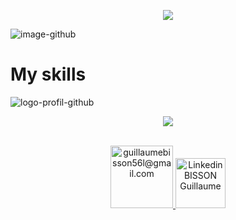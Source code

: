 <p  align="center">
  <img src="https://profile-counter.glitch.me/{Gu21}/count.svg"/>
</p>


![image-github](https://user-images.githubusercontent.com/79690181/143508591-30628af0-9ae3-4cc4-b623-e08d0f8cd982.gif)


# My skills
![logo-profil-github](https://user-images.githubusercontent.com/79690181/142406791-d55d3538-de63-4191-9d6f-465a994be51e.png)



<p align="center">
   <img align="center" src="https://github-readme-stats.vercel.app/api?username=yourGithubUsername" />
</p>



<p align="center">
  <br/>
  <a href="mailto:guillaumebisson56@gmail.com?subject=Bonjour!">
  <img alt="guillaumebisson56l@gmail.com" height="100px" width="100px" src="https://encrypted-tbn0.gstatic.com/images?q=tbn:ANd9GcSlU9lQvRchXF7sWWM_W1Udd7-1_TRJponE4w&usqp=CAU" />
  </a>
  <a href="https://www.linkedin.com/in/guillaume-bisson-323067212/">
    <img alt="Linkedin BISSON Guillaume"  width="80px" src="https://upload.wikimedia.org/wikipedia/commons/thumb/c/ca/LinkedIn_logo_initials.png/600px-    LinkedIn_logo_initials.png" />
  </a>
</p>
